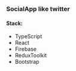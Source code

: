 ### SocialApp like twitter

#### Stack:
- TypeScript
- React
- Firebase
- ReduxToolkit 
- Bootstrap 
